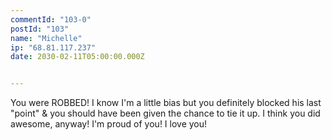 ```yaml
---
commentId: "103-0"
postId: "103"
name: "Michelle"
ip: "68.81.117.237"
date: 2030-02-11T05:00:00.000Z


---
```

<p>You were ROBBED!  I know I'm a little bias but you definitely blocked his last "point" & you should have been given the chance to tie it up.  I think you did awesome, anyway!  I'm proud of you!  I love you!</p>